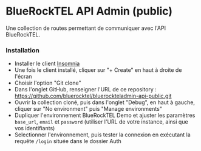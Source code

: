 
# BlueRockTEL API Admin (public)

Une collection de routes permettant de communiquer avec l'API BlueRockTEL. 

### Installation

- Installer le client [Insomnia](https://insomnia.rest/download)
- Une fois le client installé, cliquer sur "+ Create" en haut à droite de l'écran
- Choisir l'option "Git clone"
- Dans l'onglet GitHub, renseigner l'URL de ce repository : https://github.com/bluerocktel/bluerockteladmin-api-public.git
- Ouvrir la collection cloné, puis dans l'onglet "Debug", en haut à gauche, cliquer sur "No environment" puis "Manage environments"
- Dupliquer l'environnement BlueRockTEL Demo et ajuster les paramètres `base_url`, `email` et `password` (utiliser l'URL de votre instance, ainsi que vos identifiants)
- Selectionner l'environnement, puis tester la connexion en exécutant la requête `/login` située dans le dossier Auth